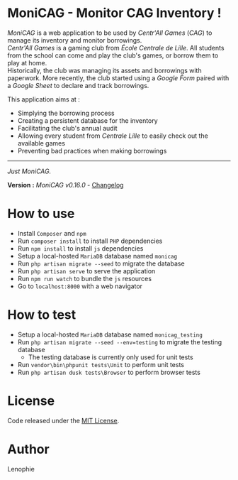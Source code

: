 # MoniCAG - Monitor CAG Inventory !

*MoniCAG* is a web application to be used by *Centr'All Games* (*CAG*) to manage its inventory and monitor borrowings.  
*Centr'All Games* is a gaming club from *École Centrale de Lille*. All students from the school can come and play the club's games, or borrow them to play at home.  
Historically, the club was managing its assets and borrowings with paperwork. More recently, the club started using a *Google Form* paired with a *Google Sheet* to declare and track borrowings.  

This application aims at :
* Simplying the borrowing process
* Creating a persistent database for the inventory
* Facilitating the club's annual audit
* Allowing every student from *Centrale Lille* to easily check out the available games
* Preventing bad practices when making borrowings

---

*Just MoniCAG.*

**Version :** *MoniCAG v0.16.0* - [Changelog](./changelog.md)

# How to use

* Install ```Composer``` and ```npm```
* Run ```composer install``` to install ```PHP``` dependencies
* Run ```npm install``` to install ```js``` dependencies
* Setup a local-hosted ```MariaDB``` database named ```monicag```
* Run ```php artisan migrate --seed``` to migrate the database
* Run ```php artisan serve``` to serve the application
* Run ```npm run watch``` to bundle the ```js``` resources
* Go to ```localhost:8000``` with a web navigator

# How to test
* Setup a local-hosted ```MariaDB``` database named ```monicag_testing```
* Run ```php artisan migrate --seed --env=testing``` to migrate the testing database
    * The testing database is currently only used for unit tests
* Run ```vendor\bin\phpunit tests\Unit``` to perform unit tests
* Run ```php artisan dusk tests\Browser``` to perform browser tests


# License

Code released under the [MIT License](./LICENSE).

# Author

Lenophie